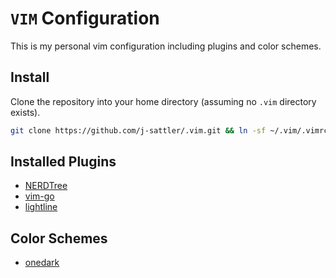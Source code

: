`VIM` Configuration
===

This is my personal vim configuration including plugins and color schemes.


Install
---
Clone the repository into your home directory (assuming no `.vim` directory exists).

```bash
git clone https://github.com/j-sattler/.vim.git && ln -sf ~/.vim/.vimrc ~/.vimrc
```


Installed Plugins
---

* [NERDTree](https://github.com/preservim/nerdtree/tree/master)
* [vim-go](https://github.com/fatih/vim-go/tree/master)
* [lightline](https://github.com/itchyny/lightline.vim/tree/master)


Color Schemes
---

* [onedark](https://github.com/joshdick/onedark.vim)
